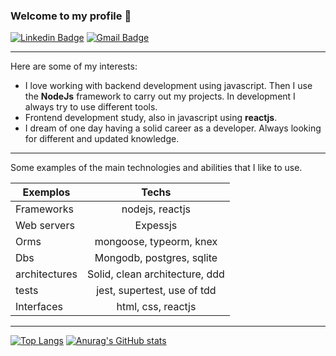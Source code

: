 ### Welcome to my profile 👋

[![Linkedin Badge](https://img.shields.io/badge/-edersonsl-blue?style=flat-square&logo=Linkedin&logoColor=white&link=https://www.linkedin.com/in/edersonsl/)](https://www.linkedin.com/in/edersonsl/)
[![Gmail Badge](https://img.shields.io/badge/-edersonrodrigo31@gmail.com-c14438?style=flat-square&logo=Gmail&logoColor=white&link=mailto:edersonrodrigo31@gmail.com)](mailto:edersonrodrigo31@gmail.com)

---
Here are some of my interests:

* I love working with backend development using javascript. Then I use the **NodeJs** framework to carry out my projects. In development I always try to use different tools.
* Frontend development study, also in javascript using **reactjs**.
* I dream of one day having a solid career as a developer. Always looking for different and updated knowledge.

---
Some examples of the main technologies and abilities that I like to use.

| Exemplos | Techs |
| ------------- |:-------------:|
| Frameworks | nodejs, reactjs |
| Web servers | Expessjs |
| Orms  | mongoose, typeorm, knex |
| Dbs  | Mongodb, postgres, sqlite |
| architectures | Solid, clean architecture, ddd |
| tests | jest, supertest, use of tdd |
| Interfaces | html, css, reactjs |
---

[![Top Langs](https://github-readme-stats.vercel.app/api/top-langs/?username=edersonrdg&layout=compact&theme=dark)](https://github.com/edersonrdg/github-readme-stats)
[![Anurag's GitHub stats](https://github-readme-stats.vercel.app/api?username=edersonrdg&show_icons=true&theme=dark)](https://github.com/edersonrdg/github-readme-stats)

